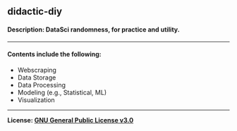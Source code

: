 ## didactic-diy
#### Description: DataSci randomness, for practice and utility.
---
#### Contents include the following: 
- Webscraping
- Data Storage
- Data Processing
- Modeling (e.g., Statistical, ML)
- Visualization

--- 

<b>License: [GNU General Public License v3.0](https://choosealicense.com/licenses/gpl-3.0/)</b>

